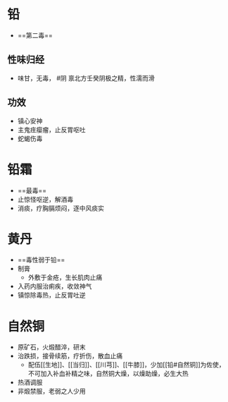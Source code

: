 # 铅
- ==第二毒==
## 性味归经
- 味甘，无毒， #阴 禀北方壬癸阴极之精，性濡而滑
## 功效
- 镇心安神
- 主鬼疰瘿瘤，止反胃呕吐
- 蛇蝎伤毒
# 铅霜
- ==最毒==
- 止惊怪呕逆，解酒毒
- 消痰，疗胸膈烦闷，逐中风痰实
# 黄丹
- ==毒性弱于铅==
- 制膏
    - 外敷于金疮，生长肌肉止痛
-  入药内服治痢疾，收敛神气
-  镇惊除毒热，止反胃吐逆

# 自然铜
- 原矿石，火煅醋淬，研末
- 治跌损，接骨续筋，疗折伤，散血止痛
    - 配伍[[生地]]、[[当归]]、[[川芎]]、[[牛膝]]，少加[[铅#自然铜]]为佐使，不可加入补血补精之味，自然铜大燥，以燥助燥，必生大热
- 热酒调服
- 非煅禁服，老弱之人少用